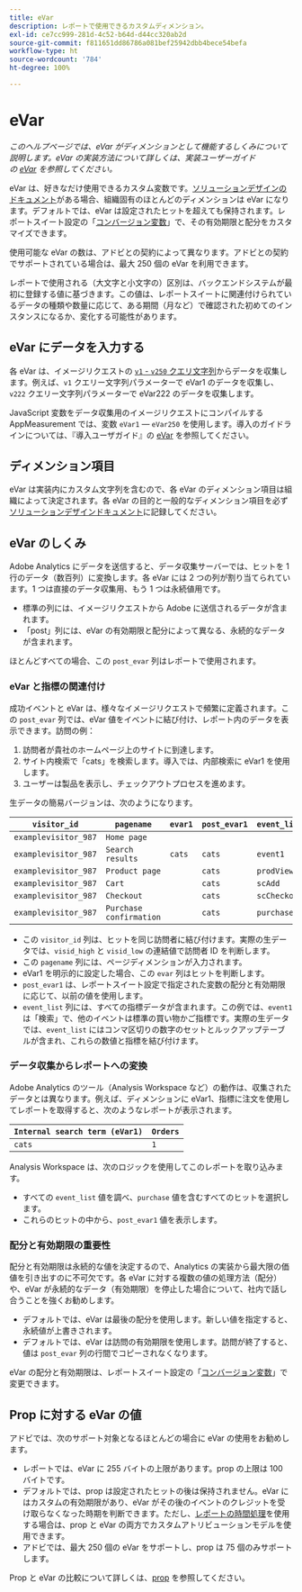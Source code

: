 ```yaml
---
title: eVar
description: レポートで使用できるカスタムディメンション。
exl-id: ce7cc999-281d-4c52-b64d-d44cc320ab2d
source-git-commit: f811651dd86786a081bef25942dbb4bece54befa
workflow-type: ht
source-wordcount: '784'
ht-degree: 100%

---
```


# eVar

*このヘルプページでは、eVar がディメンションとして機能するしくみについて説明します。eVar の実装方法について詳しくは、実装ユーザーガイドの [eVar](/help/implement/vars/page-vars/evar.md) を参照してください。*

eVar は、好きなだけ使用できるカスタム変数です。[ソリューションデザインのドキュメント](/help/implement/prepare/solution-design.md)がある場合、組織固有のほとんどのディメンションは eVar になります。デフォルトでは、eVar は設定されたヒットを超えても保持されます。レポートスイート設定の「[コンバージョン変数](/help/admin/admin/conversion-var-admin/conversion-var-admin.md)」で、その有効期限と配分をカスタマイズできます。

使用可能な eVar の数は、アドビとの契約によって異なります。アドビとの契約でサポートされている場合は、最大 250 個の eVar を利用できます。

レポートで使用される（大文字と小文字の）区別は、バックエンドシステムが最初に登録する値に基づきます。この値は、レポートスイートに関連付けられているデータの種類や数量に応じて、ある期間（月など）で確認された初めてのインスタンスになるか、変化する可能性があります。

## eVar にデータを入力する

各 eVar は、イメージリクエストの [`v1` - `v250` クエリ文字列](/help/implement/validate/query-parameters.md)からデータを収集します。例えば、`v1` クエリー文字列パラメーターで eVar1 のデータを収集し、`v222` クエリー文字列パラメーターで eVar222 のデータを収集します。

JavaScript 変数をデータ収集用のイメージリクエストにコンパイルする AppMeasurement では、変数 `eVar1` — `eVar250` を使用します。導入のガイドラインについては、『導入ユーザガイド』の [eVar](/help/implement/vars/page-vars/evar.md) を参照してください。

## ディメンション項目

eVar は実装内にカスタム文字列を含むので、各 eVar のディメンション項目は組織によって決定されます。各 eVar の目的と一般的なディメンション項目を必ず[ソリューションデザインドキュメント](/help/implement/prepare/solution-design.md)に記録してください。

## eVar のしくみ

Adobe Analytics にデータを送信すると、データ収集サーバーでは、ヒットを 1 行のデータ（数百列）に変換します。各 eVar には 2 つの列が割り当てられています。1 つは直接のデータ収集用、もう 1 つは永続値用です。

* 標準の列には、イメージリクエストから Adobe に送信されるデータが含まれます。
* 「post」列には、eVar の有効期限と配分によって異なる、永続的なデータが含まれます。

ほとんどすべての場合、この `post_evar` 列はレポートで使用されます。

### eVar と指標の関連付け

成功イベントと eVar は、様々なイメージリクエストで頻繁に定義されます。この `post_evar` 列では、eVar 値をイベントに結び付け、レポート内のデータを表示できます。訪問の例：

1. 訪問者が貴社のホームページ上のサイトに到達します。
2. サイト内検索で「cats」を検索します。導入では、内部検索に eVar1 を使用します。
3. ユーザーは製品を表示し、チェックアウトプロセスを進めます。

生データの簡易バージョンは、次のようになります。

| `visitor_id` | `pagename` | `evar1` | `post_evar1` | `event_list` |
| --- | --- | --- | --- | --- |
| `examplevisitor_987` | `Home page` |  |  |  |
| `examplevisitor_987` | `Search results` | `cats` | `cats` | `event1` |
| `examplevisitor_987` | `Product page` |  | `cats` | `prodView` |
| `examplevisitor_987` | `Cart` |  | `cats` | `scAdd` |
| `examplevisitor_987` | `Checkout` |  | `cats` | `scCheckout` |
| `examplevisitor_987` | `Purchase confirmation` |  | `cats` | `purchase` |

* この `visitor_id` 列は、ヒットを同じ訪問者に結び付けます。実際の生データでは、`visid_high` と `visid_low` の連結値で訪問者 ID を判断します。
* この `pagename` 列には、ページディメンションが入力されます。
* eVar1 を明示的に設定した場合、この `evar` 列はヒットを判断します。
* `post_evar1` は、レポートスイート設定で指定された変数の配分と有効期限に応じて、以前の値を使用します。
* `event_list` 列には、すべての指標データが含まれます。この例では、`event1` は「検索」で、他のイベントは標準の買い物かご指標です。実際の生データでは、`event_list` にはコンマ区切りの数字のセットとルックアップテーブルが含まれ、これらの数値と指標を結び付けます。

### データ収集からレポートへの変換

Adobe Analytics のツール（Analysis Workspace など）の動作は、収集されたデータとは異なります。例えば、ディメンションに eVar1、指標に注文を使用してレポートを取得すると、次のようなレポートが表示されます。

| `Internal search term (eVar1)` | `Orders` |
| --- | --- |
| `cats` | `1` |

Analysis Workspace は、次のロジックを使用してこのレポートを取り込みます。

* すべての `event_list` 値を調べ、`purchase` 値を含むすべてのヒットを選択します。
* これらのヒットの中から、`post_evar1` 値を表示します。

### 配分と有効期限の重要性

配分と有効期限は永続的な値を決定するので、Analytics の実装から最大限の価値を引き出すのに不可欠です。各 eVar に対する複数の値の処理方法（配分）や、eVar が永続的なデータ（有効期限）を停止した場合について、社内で話し合うことを強くお勧めします。

* デフォルトでは、eVar は最後の配分を使用します。新しい値を指定すると、永続値が上書きされます。
* デフォルトでは、eVar は訪問の有効期限を使用します。訪問が終了すると、値は `post_evar` 列の行間でコピーされなくなります。

eVar の配分と有効期限は、レポートスイート設定の「[コンバージョン変数](/help/admin/admin/conversion-var-admin/conversion-var-admin.md)」で変更できます。

## Prop に対する eVar の値

アドビでは、次のサポート対象となるほとんどの場合に eVar の使用をお勧めします。

* レポートでは、eVar に 255 バイトの上限があります。prop の上限は 100 バイトです。
* デフォルトでは、prop は設定されたヒットの後は保持されません。eVar にはカスタムの有効期限があり、eVar がその後のイベントのクレジットを受け取らなくなった時期を判断できます。ただし、[レポートの時間処理](/help/components/vrs/vrs-report-time-processing.md)を使用する場合は、prop と eVar の両方でカスタムアトリビューションモデルを使用できます。
* アドビでは、最大 250 個の eVar をサポートし、prop は 75 個のみサポートします。

Prop と eVar の比較について詳しくは、[prop](prop.md) を参照してください。

